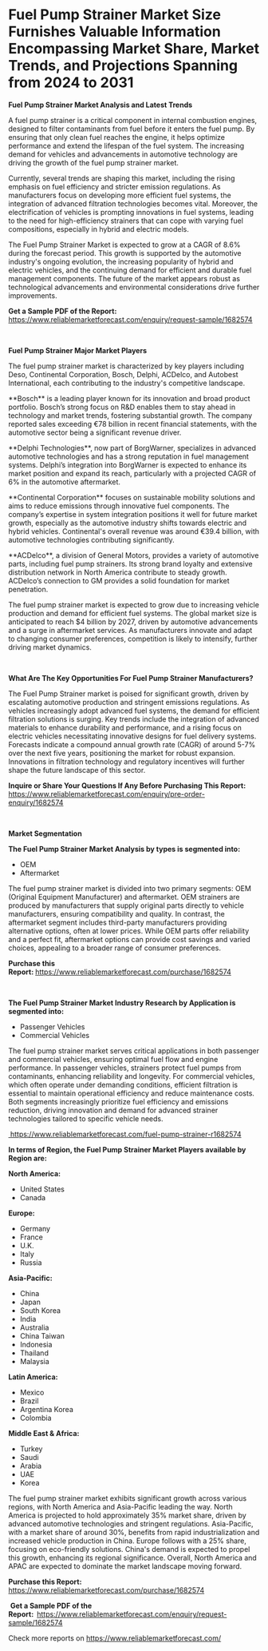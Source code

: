 <p><h1>Fuel Pump Strainer Market Size Furnishes Valuable Information Encompassing Market Share, Market Trends, and Projections Spanning from 2024 to 2031</h1></p><p><strong>Fuel Pump Strainer Market Analysis and Latest Trends</strong></p>
<p><p>A fuel pump strainer is a critical component in internal combustion engines, designed to filter contaminants from fuel before it enters the fuel pump. By ensuring that only clean fuel reaches the engine, it helps optimize performance and extend the lifespan of the fuel system. The increasing demand for vehicles and advancements in automotive technology are driving the growth of the fuel pump strainer market.</p><p>Currently, several trends are shaping this market, including the rising emphasis on fuel efficiency and stricter emission regulations. As manufacturers focus on developing more efficient fuel systems, the integration of advanced filtration technologies becomes vital. Moreover, the electrification of vehicles is prompting innovations in fuel systems, leading to the need for high-efficiency strainers that can cope with varying fuel compositions, especially in hybrid and electric models.</p><p>The Fuel Pump Strainer Market is expected to grow at a CAGR of 8.6% during the forecast period. This growth is supported by the automotive industry's ongoing evolution, the increasing popularity of hybrid and electric vehicles, and the continuing demand for efficient and durable fuel management components. The future of the market appears robust as technological advancements and environmental considerations drive further improvements.</p></p>
<p><strong>Get a Sample PDF of the Report:&nbsp;</strong> <a href="https://www.reliablemarketforecast.com/enquiry/request-sample/1682574?utm_campaign=1130&utm_medium=2&utm_source=Github&utm_content=ia&utm_term=30122024&utm_id=fuel-pump-strainer">https://www.reliablemarketforecast.com/enquiry/request-sample/1682574</a></p>
<p>&nbsp;</p>
<p><strong>Fuel Pump Strainer Major Market Players</strong></p>
<p><p>The fuel pump strainer market is characterized by key players including Deso, Continental Corporation, Bosch, Delphi, ACDelco, and Autobest International, each contributing to the industry's competitive landscape.</p><p>**Bosch** is a leading player known for its innovation and broad product portfolio. Bosch’s strong focus on R&D enables them to stay ahead in technology and market trends, fostering substantial growth. The company reported sales exceeding €78 billion in recent financial statements, with the automotive sector being a significant revenue driver.</p><p>**Delphi Technologies**, now part of BorgWarner, specializes in advanced automotive technologies and has a strong reputation in fuel management systems. Delphi’s integration into BorgWarner is expected to enhance its market position and expand its reach, particularly with a projected CAGR of 6% in the automotive aftermarket.</p><p>**Continental Corporation** focuses on sustainable mobility solutions and aims to reduce emissions through innovative fuel components. The company’s expertise in system integration positions it well for future market growth, especially as the automotive industry shifts towards electric and hybrid vehicles. Continental's overall revenue was around €39.4 billion, with automotive technologies contributing significantly.</p><p>**ACDelco**, a division of General Motors, provides a variety of automotive parts, including fuel pump strainers. Its strong brand loyalty and extensive distribution network in North America contribute to steady growth. ACDelco’s connection to GM provides a solid foundation for market penetration.</p><p>The fuel pump strainer market is expected to grow due to increasing vehicle production and demand for efficient fuel systems. The global market size is anticipated to reach $4 billion by 2027, driven by automotive advancements and a surge in aftermarket services. As manufacturers innovate and adapt to changing consumer preferences, competition is likely to intensify, further driving market dynamics.</p></p>
<p>&nbsp;</p>
<p><strong>What Are The Key Opportunities For Fuel Pump Strainer Manufacturers?</strong></p>
<p><p>The Fuel Pump Strainer market is poised for significant growth, driven by escalating automotive production and stringent emissions regulations. As vehicles increasingly adopt advanced fuel systems, the demand for efficient filtration solutions is surging. Key trends include the integration of advanced materials to enhance durability and performance, and a rising focus on electric vehicles necessitating innovative designs for fuel delivery systems. Forecasts indicate a compound annual growth rate (CAGR) of around 5-7% over the next five years, positioning the market for robust expansion. Innovations in filtration technology and regulatory incentives will further shape the future landscape of this sector.</p></p>
<p><strong>Inquire or Share Your Questions If Any Before Purchasing This Report:</strong> <a href="https://www.reliablemarketforecast.com/enquiry/pre-order-enquiry/1682574?utm_campaign=1130&utm_medium=2&utm_source=Github&utm_content=ia&utm_term=30122024&utm_id=fuel-pump-strainer">https://www.reliablemarketforecast.com/enquiry/pre-order-enquiry/1682574</a></p>
<p>&nbsp;</p>
<p><strong>Market Segmentation</strong></p>
<p><strong>The Fuel Pump Strainer Market Analysis by types is segmented into:</strong></p>
<p><ul><li>OEM</li><li>Aftermarket</li></ul></p>
<p><p>The fuel pump strainer market is divided into two primary segments: OEM (Original Equipment Manufacturer) and aftermarket. OEM strainers are produced by manufacturers that supply original parts directly to vehicle manufacturers, ensuring compatibility and quality. In contrast, the aftermarket segment includes third-party manufacturers providing alternative options, often at lower prices. While OEM parts offer reliability and a perfect fit, aftermarket options can provide cost savings and varied choices, appealing to a broader range of consumer preferences.</p></p>
<p><strong>Purchase this Report:&nbsp;</strong><a href="https://www.reliablemarketforecast.com/purchase/1682574?utm_campaign=1130&utm_medium=2&utm_source=Github&utm_content=ia&utm_term=30122024&utm_id=fuel-pump-strainer">https://www.reliablemarketforecast.com/purchase/1682574</a></p>
<p>&nbsp;</p>
<p><strong>The Fuel Pump Strainer Market Industry Research by Application is segmented into:</strong></p>
<p><ul><li>Passenger Vehicles</li><li>Commercial Vehicles</li></ul></p>
<p><p>The fuel pump strainer market serves critical applications in both passenger and commercial vehicles, ensuring optimal fuel flow and engine performance. In passenger vehicles, strainers protect fuel pumps from contaminants, enhancing reliability and longevity. For commercial vehicles, which often operate under demanding conditions, efficient filtration is essential to maintain operational efficiency and reduce maintenance costs. Both segments increasingly prioritize fuel efficiency and emissions reduction, driving innovation and demand for advanced strainer technologies tailored to specific vehicle needs.</p></p>
<p><a href="https://www.reliablemarketforecast.com/fuel-pump-strainer-r1682574?utm_campaign=1130&utm_medium=2&utm_source=Github&utm_content=ia&utm_term=30122024&utm_id=fuel-pump-strainer">&nbsp;https://www.reliablemarketforecast.com/fuel-pump-strainer-r1682574</a></p>
<p><strong>In terms of Region, the Fuel Pump Strainer Market Players available by Region are:</strong></p>
<p>
    <p> <strong> North America: </strong>
        <ul>
            <li>United States</li>
            <li>Canada</li>
        </ul>
        </p> 
    <p> <strong> Europe: </strong>
        <ul>
            <li>Germany</li>
            <li>France</li>
            <li>U.K.</li>
            <li>Italy</li>
            <li>Russia</li>
        </ul>
        </p> 
    <p> <strong> Asia-Pacific: </strong>
        <ul>
            <li>China</li>
            <li>Japan</li>
            <li>South Korea</li>
            <li>India</li>
            <li>Australia</li>
            <li>China Taiwan</li>
            <li>Indonesia</li>
            <li>Thailand</li>
            <li>Malaysia</li>
        </ul>
        </p> 
    <p> <strong> Latin America: </strong>
        <ul>
            <li>Mexico</li>
            <li>Brazil</li>
            <li>Argentina Korea</li>
            <li>Colombia</li>
        </ul>
        </p> 
    <p> <strong> Middle East & Africa: </strong>
        <ul>
            <li>Turkey</li>
            <li>Saudi</li>
            <li>Arabia</li>
            <li>UAE</li>
            <li>Korea</li>
        </ul>
    </p>
    </p>
<p><p>The fuel pump strainer market exhibits significant growth across various regions, with North America and Asia-Pacific leading the way. North America is projected to hold approximately 35% market share, driven by advanced automotive technologies and stringent regulations. Asia-Pacific, with a market share of around 30%, benefits from rapid industrialization and increased vehicle production in China. Europe follows with a 25% share, focusing on eco-friendly solutions. China's demand is expected to propel this growth, enhancing its regional significance. Overall, North America and APAC are expected to dominate the market landscape moving forward.</p></p>
<p><strong>Purchase this Report: </strong><a href="https://www.reliablemarketforecast.com/purchase/1682574?utm_campaign=1130&utm_medium=2&utm_source=Github&utm_content=ia&utm_term=30122024&utm_id=fuel-pump-strainer">https://www.reliablemarketforecast.com/purchase/1682574</a></p>
<p>&nbsp;<strong>Get a Sample PDF of the Report:&nbsp;&nbsp;</strong><a href="https://www.reliablemarketforecast.com/enquiry/request-sample/1682574?utm_campaign=1130&utm_medium=2&utm_source=Github&utm_content=ia&utm_term=30122024&utm_id=fuel-pump-strainer">https://www.reliablemarketforecast.com/enquiry/request-sample/1682574</a></p>
<p><strong></strong></p>
<p>Check more reports on <a href="https://www.reliablemarketforecast.com/?utm_campaign=1130&utm_medium=2&utm_source=Github&utm_content=ia&utm_term=30122024&utm_id=fuel-pump-strainer">https://www.reliablemarketforecast.com/</a></p>